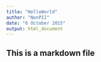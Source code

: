 ```yaml
---
title: "HelloWorld"
author: "NonPII"
date: "6 October 2015"
output: html_document
---
```


## This is a markdown file
